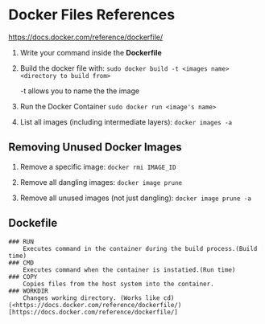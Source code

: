 



# Docker Files References
https://docs.docker.com/reference/dockerfile/


1. Write your command inside the **Dockerfile**
2. Build the docker file with:
   ```sudo docker build -t <images name> <directory to build from>```

	-t allows you to name the the image

3. Run the Docker Container
	```sudo docker run <image's name>```



4. List all images (including intermediate layers):
	```docker images -a```

## Removing Unused Docker Images 

1. Remove a specific image:
	```docker rmi IMAGE_ID```

2. Remove all dangling images:
	```docker image prune```

3. Remove all unused images (not just dangling):
	```docker image prune -a```

## Dockefile

	### RUN
		Executes command in the container during the build process.(Build time)
	### CMD
		Executes command when the container is instatied.(Run time)
	### COPY
		Copies files from the host system into the container.
	### WORKDIR
		Changes working directory. (Works like cd)
	(<https://docs.docker.com/reference/dockerfile/)[https://docs.docker.com/reference/dockerfile/]
		
